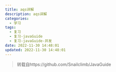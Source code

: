 ```yaml
---
title: aqs详解
description: aqs详解
categories:
  - 学习
tags:
  - 复习
  - 复习-javaGuide
  - 复习-javaGuide-并发
date: 2022-11-30 14:48:01
updated: 2022-11-30 14:48:01
---
```


> 转载自https://github.com/Snailclimb/JavaGuide